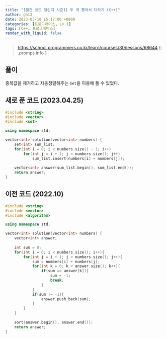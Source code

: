 ```yaml
---
title: "[월간 코드 챌린지 시즌1] 두 개 뽑아서 더하기 (C++)"
author: gh13
date: 2023-05-18 15:17:00 +0800
categories: [프로그래머스, Lv.1]
tags: [C++, 프로그래머스]
render_with_liquid: false
---
```


> <https://school.programmers.co.kr/learn/courses/30/lessons/68644>
{: .prompt-info }

## 풀이

중복값을 제거하고 자동정렬해주는 `Set`을 이용해 풀 수 있었다.

## 새로 푼 코드 (2023.04.25)

```cpp
#include <string>
#include <vector>
#include <set>

using namespace std;

vector<int> solution(vector<int> numbers) {
    set<int> sum_list;
    for(int i = 0; i < numbers.size() - 1; i++)
        for(int j = i + 1; j < numbers.size(); j++)
            sum_list.insert(numbers[i] + numbers[j]);
    
    vector<int> answer(sum_list.begin(), sum_list.end());
    return answer;
}
```

## 이전 코드 (2022.10)

```cpp
#include <string>
#include <vector>
#include <algorithm>

using namespace std;

vector<int> solution(vector<int> numbers) {
    vector<int> answer;
    
    int sum = 0;
    for(int i = 0; i < numbers.size(); i++){
        for(int j = i + 1; j < numbers.size(); j++){
            sum = numbers[i] + numbers[j];
            for(int k = 0; k < answer.size(); k++){
                if(sum == answer[k]){
                    sum = -1;
                    break;
                }
            }
            if(sum != -1){
                answer.push_back(sum);
            }
        }
    }
    
    sort(answer.begin(), answer.end());
    return answer;
}
```
